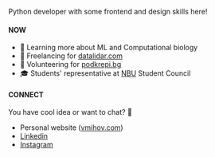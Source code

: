 Python developer with some frontend and design skills here!

#### NOW
- 🧬 Learning more about ML and Computational biology
- 💸 Freelancing for [datalidar.com](https://datalidar.com/)
- 💙 Volunteering for [podkrepi.bg](https://podkrepi.bg/)
- 🎓 Students' representative at [NBU](https://nbu.bg/) Student Council

#### CONNECT
You have cool idea or want to chat? 🔽
- Personal website ([vmihov.com](https://www.vmihov.com/))
- [Linkedin](https://www.linkedin.com/in/mihov/)
- [Instagram](https://www.instagram.com/killtheliver/)
